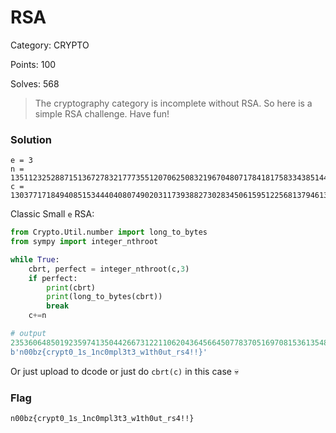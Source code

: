 # RSA

Category: CRYPTO

Points: 100

Solves: 568

>The cryptography category is incomplete without RSA. So here is a simple RSA challenge. Have fun!

### Solution

```
e = 3
n = 135112325288715136727832177735512070625083219670480717841817583343851445454356579794543601926517886432778754079508684454122465776544049537510760149616899986522216930847357907483054348419798542025184280105958211364798924985051999921354369017984140216806642244876998054533895072842602131552047667500910960834243
c = 13037717184940851534440408074902031173938827302834506159512256813794613267487160058287930781080450199371859916605839773796744179698270340378901298046506802163106509143441799583051647999737073025726173300915916758770511497524353491642840238968166849681827669150543335788616727518429916536945395813
```

Classic Small `e` RSA:

```py
from Crypto.Util.number import long_to_bytes
from sympy import integer_nthroot

while True:
    cbrt, perfect = integer_nthroot(c,3)
    if perfect:
        print(cbrt)
        print(long_to_bytes(cbrt))
        break
    c+=n

# output
235360648501923597413504426673122110620436456645077837051697081536135487875222175025616363200782717
b'n00bz{crypt0_1s_1nc0mpl3t3_w1th0ut_rs4!!}'
```

Or just upload to dcode or just do `cbrt(c)` in this case :skull:

### Flag

```n00bz{crypt0_1s_1nc0mpl3t3_w1th0ut_rs4!!}```